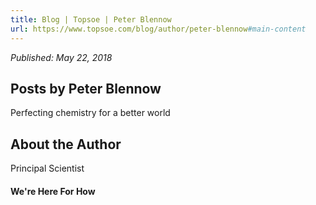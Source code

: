 ```yaml
---
title: Blog | Topsoe | Peter Blennow
url: https://www.topsoe.com/blog/author/peter-blennow#main-content
---
```


*Published: May 22, 2018*

## Posts by Peter Blennow

Perfecting chemistry for a better world

## About the Author

Principal Scientist

#### We're Here For How